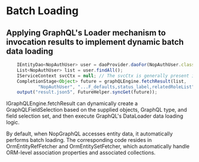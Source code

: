 
# Batch Loading

## Applying GraphQL's Loader mechanism to invocation results to implement dynamic batch data loading

```javascript
    IEntityDao<NopAuthUser> user = daoProvider.daoFor(NopAuthUser.class);
    List<NopAuthUser> list = user.findAll();
    IServiceContext svcCtx = null; // The svcCtx is generally present in the backend template runtime context
    CompletionStage<Object> future = graphQLEngine.fetchResult(list,
            "NopAuthUser", "...F_defaults,status_label,relatedRoleList", svcCtx);
    output("result.json5", FutureHelper.syncGet(future));
```

IGraphQLEngine.fetchResult can dynamically create a GraphQLFieldSelection based on the supplied objects, GraphQL type, and field selection set, and then execute GraphQL's DataLoader data loading logic.

By default, when NopGraphQL accesses entity data, it automatically performs batch loading. The corresponding code resides in OrmEntityRefFetcher and OrmEntitySetFetcher, which automatically handle ORM-level association properties and associated collections.

<!-- SOURCE_MD5:8759b08ba2cbff925d2486e6b7ee0b31-->

